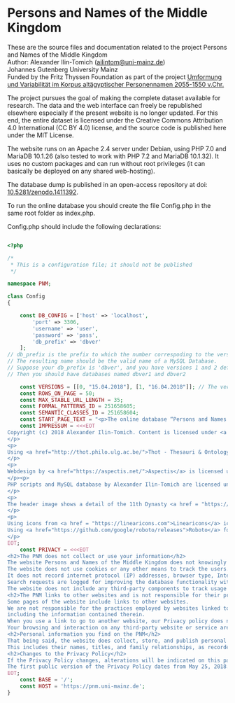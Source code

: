 # Persons and Names of the Middle Kingdom

These are the source files and documentation related to the project 
Persons and Names of the Middle Kingdom  
Author: Alexander Ilin-Tomich (ailintom@uni-mainz.de)  
Johannes Gutenberg University Mainz  
Funded by the Fritz Thyssen Foundation as part of the project
[Umformung und Variabilität im Korpus altägyptischer Personennamen 2055-1550 v.Chr.](https://www.aegyptologie.uni-mainz.de/umformung-und-variabilitaet-1/)  

The project pursues the goal of making the complete dataset available for research. The data and the web interface can freely be republished elsewhere especially if the present website is no longer updated. For this end, the entire dataset is licensed under the Creative Commons Attribution 4.0 International (CC BY 4.0) license, and the source code is published here under the MIT License.

The website runs on an Apache 2.4 server under Debian, using PHP 7.0 and MariaDB 10.1.26 (also tested to work with PHP 7.2 and MariaDB 10.1.32). It uses no custom packages and can run without root privileges (it can basically be deployed on any shared web-hosting).

The database dump is published in an open-access repository at doi: [10.5281/zenodo.1411392](http://dx.doi.org/10.5281/zenodo.1411392). 

To run the online database you should create the file Config.php in the same root folder as index.php.

Config.php should include the following declarations:

```PHP

<?php

/*
 * This is a configuration file; it should not be published
 */

namespace PNM;

class Config
{

    const DB_CONFIG = ['host' => 'localhost',
        'port' => 3306,
        'username' => 'user',
        'password' => 'pass',
        'db_prefix' => 'dbver' 
    ];
// db_prefix is the prefix to which the number correspoding to the version of the dataset is added.
// The resulting name should be the valid name of a MySQL Database.
// Suppose your db_prefix is 'dbver', and you have versions 1 and 2 defined in const VERSIONS below. 
// Then you should have databases named dbver1 and dbver2

    const VERSIONS = [[0, "15.04.2018"], [1, "16.04.2018"]]; // The versions of the dataset displayed by the web-interface
    const ROWS_ON_PAGE = 50;
    const MAX_STABLE_URL_LENGTH = 35;
    const FORMAL_PATTERNS_ID = 251658605;
    const SEMANTIC_CLASSES_ID = 251658604;
    const START_PAGE_TEXT = "<p>The online database “Persons and Names of the Middle Kingdom” (PNM) is developed as part of the project <a href='https://www.aegyptologie.uni-mainz.de/umformung-und-variabilitaet-1/'>“Umformung und Variabilität im Korpus altägyptischer Personennamen 2055–1550 v.&nbsp;Chr.”</a>, funded by the <a href='http://www.fritz-thyssen-stiftung.de'>Fritz Thyssen Foundation</a>. The database is currently under development and will include data on Egyptian Middle Kingdom personal names, people, written sources, titles, and dossiers of persons attested in various sources.</p>";
    const IMPRESSUM = <<<EOT
Copyright (c) 2018 Alexander Ilin-Tomich. Content is licensed under <a href="https://creativecommons.org/licenses/by/4.0/" title="Creative Commons Attribution 4.0 International">Creative Commons Attribution 4.0 International (CC BY 4.0)</a> and can be freely reused, except for logos, which are the property of Johannes Gutenberg-Universität Mainz and Fritz Thyssen Foundation.
</p>            
<p>
Using <a href="http://thot.philo.ulg.ac.be/">Thot - Thesauri & Ontology for documenting Ancient Egyptian Resources</a> by the <a href="http://thot.philo.ulg.ac.be/project.html#partners">respective contributors</a>, licensed under  <a href="https://creativecommons.org/licenses/by/4.0/" title="Creative Commons Attribution 4.0 International">CC BY 4.0</a>.
</p>            
<p>
Webdesign by <a href="https://aspectis.net/">Aspectis</a> is licensed under the <a href="https://github.com/aspectis/middle-kingdom-templates/blob/master/LICENSE">MIT License</a>. Source-code available on <a href="https://github.com/aspectis/middle-kingdom-templates">Github</a>.
</p><p>            
PHP scripts and MySQL database by Alexander Ilin-Tomich are licensed under the <a href="https://github.com/ailintom/persons-names-MK/blob/master/LICENSE">MIT License</a>. Source-code available on <a href="https://github.com/ailintom/persons-names-MK">Github</a>.
</p>
<p>
The header image shows a detail of the 11th Dynasty <a href = "https://www.metmuseum.org/art/collection/search/545393">stela Metropolitan Museum of Arts 57.95</a> and is licensed under <a href = "https://creativecommons.org/publicdomain/zero/1.0/">CC0</a>.
</p>
<p>
Using icons from <a href = "https://linearicons.com">Linearicons</a> icon font by Perxis, licensed under <a href = "https://creativecommons.org/licenses/by-sa/4.0/">CC BY-SA 4.0</a>. </p><p>            
Using <a href="https://github.com/google/roboto/releases">Roboto</a> font by Google, licensed under the <a href="https://github.com/google/roboto/blob/master/LICENSE">Apache License</a>.
</p>  
EOT;
    const PRIVACY = <<<EOT
<h2>The PNM does not collect or use your information</h2>
The website Persons and Names of the Middle Kingdom does not knowingly collect, store, or share any personally identifiable information from the visitors.
The website does not use cookies or any other means to track the users.
It does not record internet protocol (IP) addresses, browser type, Internet Service Provider (ISP) of the users in the log files.
Search requests are logged for improving the database functionality without any personally identifiable information.
The website does not include any third-party components to track usage statistics.
<h2>The PNM links to other websites and is not responsible for their practices</h2>
Some pages of the website include links to other websites.
We are not responsible for the practices employed by websites linked to from the website Persons and Names of the Middle Kingdom,
including the information contained therein.
When you use a link to go to another website, our Privacy policy does not apply to third-party websites or services.
Your browsing and interaction on any third-party website or service are subject to that third party’s own rules and policies.
<h2>Personal information you find on the PNM</h2>
That being said, the website does collect, store, and publish personal information on people dwelling in Egypt between 2055 and 1550 BC without their consent.
This includes their names, titles, and family relationships, as recorded on stelae, scarabs, papyri, and in other sources, as well as estimated origin and period when they lived.
<h2>Changes to the Privacy Policy</h2>
If the Privacy Policy changes, alterations will be indicated on this page.
The first public version of the Privacy Policy dates from May 25, 2018. No changes have been made since that date.
EOT;
    const BASE = '/';
    const HOST = 'https://pnm.uni-mainz.de';
}


```